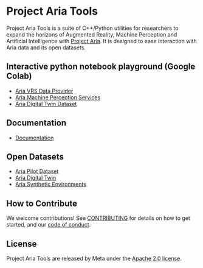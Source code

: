 # Project Aria Tools

Project Aria Tools is a suite of C++/Python utilities for researchers to expand the horizons of Augmented Reality, Machine Perception and Artificial Intelligence with [Project Aria](https://projectaria.com/). It is designed to ease interaction with Aria data and its open datasets.

## Interactive python notebook playground (Google Colab)

- [Aria VRS Data Provider](https://colab.research.google.com/github/facebookresearch/projectaria_tools/blob/1.2.0/core/examples/dataprovider_quickstart_tutorial.ipynb)
- [Aria Machine Perception Services](https://colab.research.google.com/github/facebookresearch/projectaria_tools/blob/1.2.0/core/examples/mps_quickstart_tutorial.ipynb)
- [Aria Digital Twin Dataset](https://colab.research.google.com/github/facebookresearch/projectaria_tools/blob/1.2.0/projects/AriaDigitalTwinDatasetTools/examples/adt_quickstart_tutorial.ipynb)

## Documentation

- [Documentation](https://facebookresearch.github.io/projectaria_tools/docs/intro)

## Open Datasets

- [Aria Pilot Dataset](https://www.projectaria.com/datasets/apd)
- [Aria Digital Twin](https://www.projectaria.com/datasets/adt)
- [Aria Synthetic Environments](https://www.projectaria.com/datasets/ase)

## How to Contribute

We welcome contributions! See [CONTRIBUTING](https://github.com/facebookresearch/projectaria_tools/blob/main/.github/CONTRIBUTING.md) for details on how to get started, and our [code of conduct](https://github.com/facebookresearch/projectaria_tools/blob/main/.github/CODE_OF_CONDUCT.md).

## License

Project Aria Tools are released by Meta under the [Apache 2.0 license](https://github.com/facebookresearch/projectaria_tools/blob/main/LICENSE).
